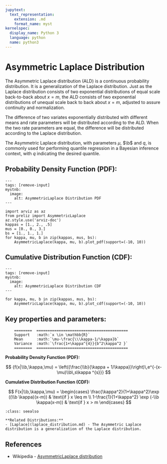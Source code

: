 ```yaml
---
jupytext:
  text_representation:
    extension: .md
    format_name: myst
kernelspec:
  display_name: Python 3
  language: python
  name: python3
---
```

# Asymmetric Laplace Distribution

The Asymmetric Laplace distribution (ALD) is a continuous probability distribution. It is a generalization of the Laplace distribution. Just as the Laplace distribution consists of two exponential distributions of equal scale back-to-back about $x = m$, the ALD consists of two exponential distributions of unequal scale back to back about $x = m$, adjusted to assure continuity and normalization. 

The difference of two variates exponentially distributed with different means and rate parameters will be distributed according to the ALD. When the two rate parameters are equal, the difference will be distributed according to the Laplace distribution.

The Asymmetric Laplace distribution, with parameters  $\mu$, $\b$ and $q$, is commonly used for performing quantile regression in a Bayesian inference context, with $q$ indicating the desired quantile. 

## Probability Density Function (PDF):

```{code-cell}
---
tags: [remove-input]
mystnb:
  image:
    alt: AsymmetricLaplace Distribution PDF
---

import arviz as az
from preliz import AsymmetricLaplace
az.style.use('arviz-doc')
kappas = [1., 2., .5]
mus = [0., 0., 3.]
bs = [1., 1., 1.]
for kappa, mu, b in zip(kappas, mus, bs):
    AsymmetricLaplace(kappa, mu, b).plot_pdf(support=(-10, 10))
```

## Cumulative Distribution Function (CDF):

```{code-cell}
---
tags: [remove-input]
mystnb:
  image:
    alt: AsymmetricLaplace Distribution CDF
---

for kappa, mu, b in zip(kappas, mus, bs):
    AsymmetricLaplace(kappa, mu, b).plot_cdf(support=(-10, 10))
```


## Key properties and parameters:

```{eval-rst}
    ========  =========================================
    Support   :math:`x \in \mathbb{R}`
    Mean      :math:`\mu-\frac{\\\kappa-1/\kappa}b`
    Variance  :math:`\frac{1+\kappa^{4}}{b^2\kappa^2 }`
    ========  =========================================
```

**Probability Density Function (PDF):**


$$
{f(x|\\b,\kappa,\mu) =
    \left({\frac{\\b}{\kappa + 1/\kappa}}\right)\,e^{-(x-\mu)\\b\,s\kappa ^{s}}}
$$


**Cumulative Distribution Function (CDF):**

$$
F(x|\\b,\kappa,\mu)  = 
    \begin{cases}
      \frac{\kappa^2}{1+\kappa^2}\exp ((\\b \kappa)(x-m)) & \text{if } x \leq m \\
     1-\frac{1}{1+\kappa^2} \exp (-\\b \kappa(x-m))  & \text{if } x > m
    \end{cases}
$$


```{seealso}
:class: seealso

**Related Distributions:**
- [Laplace](laplace_distribution.md) - The Asymmetric Laplace distribution is a generalization of the Laplace distribution.
```

## References

- Wikipedia - [AsymmetricLaplace distribution](https://en.wikipedia.org/wiki/Asymmetric_Laplace_distribution)